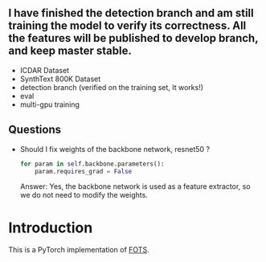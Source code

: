 ## I have finished the detection branch and am still training the model to verify its correctness. All the features will be published to develop branch, and keep master stable. 
 - ICDAR Dataset 
 - SynthText 800K Dataset
 - detection branch (verified on the training set, It works!)
 - eval
 - multi-gpu training
 
 
## Questions

- Should I fix weights of the backbone network, resnet50 ?
  ```python
  for param in self.backbone.parameters():
      param.requires_grad = False
  ```
  Answer: Yes, the backbone network is used as a feature extractor, so we do not need to modify the weights.
 
 

# Introduction

This is a PyTorch implementation of [FOTS](https://arxiv.org/abs/1801.01671).
